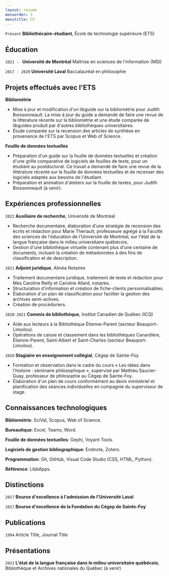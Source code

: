 ```yaml
---
layout: resume
menuorder: 3
menutitle: CV
---
```


`Présent`
__Bibliothécaire-étudiant__, École de technologie supérieure (ETS)

## Éducation

`2021 - `
__Université de Montréal__
Maîtrise en sciences de l'information (MSI)

`2017 - 2020`
__Université Laval__
Baccalauréat en philosophie 

## Projets effectués avec l'ETS

__Bibliométrie__
- Mise à jour et modification d'un libguide sur la bibliométrie pour Judith Boissonneault. La mise à jour du guide a demandé de faire une revue de la littérature récente sur la bibliométrie et une étude comparée de libguides produit par d'autres bibliothèques universitaires.
- Étude comparée sur la recension des articles de synthèse en provenance de l'ETS par Scopus et Web of Science.

__Fouille de données textuelles__
- Préparation d'un guide sur la fouille de données textuelles et création d'une grille comparative de logiciels de fouilles de texte, pour un étudiant au postdoctorat. Ce travail a demandé de faire une revue de la littérature récente sur la fouille de données textuelles et de recenser des logiciels adaptés aux besoins de l'étudiant.
- Préparation et animation d'ateliers sur la fouille de textes, pour Judith Boissonneault (à venir).

## Expériences professionnelles

`2022`
__Auxiliaire de recherche__, Université de Montréal

- Recherche documentaire, élaboration d'une stratégie de recension des écrits et rédaction pour Marie Thériault, professeure agrégé à la Faculté des sciences de l'éducation de l'Université de Montréal, sur l'état de la langue française dans le milieu universitaire québécois.
- Gestion d'une bibliothèque virtuelle contenant plus d'une centaine de documents, incluant la création de métadonnées à des fins de classification et de description.   

`2021`
__Adjoint juridique__, Alinéa Notaires

- Traitement documentaire juridique, traitement de texte et rédaction pour Mes Caroline Reilly et Caroline Allard, notaires.
- Structuration d'information et création de fiche-clients personnalisables.
- Élaboration d'un plan de classification pour faciliter la gestion des archives semi-actives.
- Création de procéduriers.

`2020-2021`
__Commis de bibliothèque__, Institut Canadien de Québec (ICQ)

- Aide aux lecteurs à la Bibliothèque Étienne-Parent (secteur Beauport-Limoilou).
- Opérations de caisse et classement dans les bibliothèques Canardière, Étienne-Parent, Saint-Albert et Saint-Charles (secteur Beauport-Limoilou).

`2020`
__Stagiaire en enseignement collégial__, Cégep de Sainte-Foy

- Formation et observation dans le cadre du cours « Les idées dans l'histoire : séminaire philosophique », supervisé par Mathieu Saucier-Guay, professeur de philosophie au Cégep de Sainte-Foy.
- Élaboration d'un plan de cours conformément au devis ministériel et planification des séances individuelles en compagnie du superviseur de stage.

## Connaissances technologiques ##

__Bibliométrie__: SciVal, Scopus, Web of Science.

__Bureautique__: Excel, Teams, Word.

__Fouille de données textuelles__: Gephi, Voyant Tools.

__Logiciels de gestion bibliographique__: Endnote, Zotero.

__Programmation__: Git, GitHub, Visual Code Studio (CSS, HTML, Python).

__Référence__: LibbApps.

## Distinctions

`2017`
__Bourse d'excellence à l'admission de l'Université Laval__

`2017`
__Bourse d'excellence de la Fondation du Cégep de Sainte-Foy__

## Publications

`1994`
Article Title, Journal Title

## Présentations

`2023`
__L'état de la langue française dans le milieu universitaire québécois__, Bibliothèque et Archives nationales du Québec (à venir)

<!-- ### Footer

Last updated: May 2013 -->


